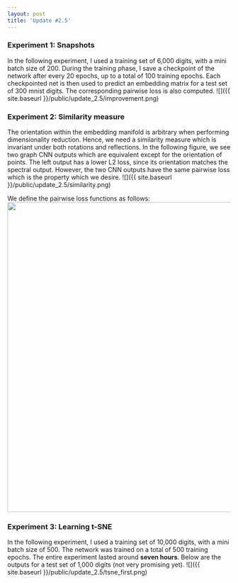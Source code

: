 ```yaml
---
layout: post
title: 'Update #2.5'
---
```

### Experiment 1: Snapshots
In the following experiment, I used a training set of 6,000 digits, with a mini batch size of 200. During the training phase, I save a checkpoint of the network after every 20 epochs, up to a total of 100 training epochs.  Each checkpointed net is then used to predict an embedding matrix for a test set of 300 mnist digits. The corresponding pairwise loss is also computed.
![]({{ site.baseurl }}/public/update_2.5/improvement.png)

### Experiment 2: Similarity measure 
The orientation within the embedding manifold is arbitrary when performing dimensionality reduction. Hence, we need a similarity measure which is invariant under both rotations and reflections. In the following figure, we see two graph CNN outputs which are equivalent except for the orientation of points. The left output has a lower L2 loss, since its orientation matches the spectral output. However, the two CNN outputs have the same pairwise loss which is the property which we desire. 
![]({{ site.baseurl }}/public/update_2.5/similarity.png)

We define the pairwise loss functions as follows:
<img src="{{ site.baseurl }}/public/update_2.5/pairwise_loss.png" width="700">

### Experiment 3: Learning t-SNE
In the following experiment, I used a training set of 10,000 digits, with a mini batch size of 500. The network was trained on a total of 500 training epochs. The entire experiment lasted around __seven hours__. Below are the outputs for a test set of 1,000 digits (not very promising yet).
![]({{ site.baseurl }}/public/update_2.5/tsne_first.png)
